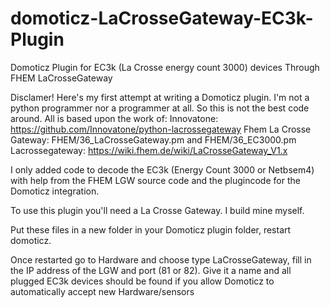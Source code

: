 # domoticz-LaCrosseGateway-EC3k-Plugin
Domoticz Plugin for EC3k (La Crosse energy count 3000) devices Through FHEM LaCrosseGateway

Disclamer!
Here's my first attempt at writing a Domoticz plugin. I'm not a python programmer nor a programmer at all. So this is not the best code around.
All is based upon the work of:
Innovatone: https://github.com/Innovatone/python-lacrossegateway
Fhem La Crosse Gateway: FHEM/36_LaCrosseGateway.pm and FHEM/36_EC3000.pm
Lacrossegateway: https://wiki.fhem.de/wiki/LaCrosseGateway_V1.x

I only added code to decode the EC3k (Energy Count 3000 or Netbsem4) with help from the FHEM LGW source code and the plugincode for the Domoticz integration.

To use this plugin you'll need a La Crosse Gateway. I build mine myself. 

Put these files in a new folder in your Domoticz plugin folder, restart domoticz.

Once restarted go to Hardware and choose type LaCrosseGateway, fill in the IP address of the LGW and port (81 or 82). Give it a name and all plugged EC3k devices should be found if you allow Domoticz to automatically accept new Hardware/sensors
